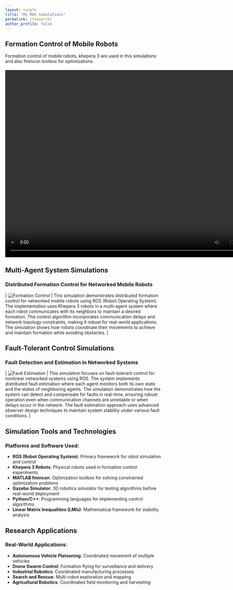 ```yaml
---
layout: single
title: "My ROS Simulations"
permalink: /research/
author_profile: false
---
```


## Formation Control of Mobile Robots

Formation control of mobile robots, khepera 3 are used in this simulations and also fmincon toolbox for optimizations.

<div style="text-align: center; margin: 20px 0;">
  <video width="800" height="600" controls>
    <source src="{{ site.baseurl }}/files/formation_control.mp4" type="video/mp4">
    Your browser does not support the video tag.
  </video>
</div>

## Multi-Agent System Simulations

### Distributed Formation Control for Networked Mobile Robots

| ![Formation Control](https://farshad-rahimi.github.io/FarshadRahimi/images/opt1.png) | This simulation demonstrates distributed formation control for networked mobile robots using ROS (Robot Operating System). The implementation uses Khepera 3 robots in a multi-agent system where each robot communicates with its neighbors to maintain a desired formation. The control algorithm incorporates communication delays and network topology constraints, making it robust for real-world applications. The simulation shows how robots coordinate their movements to achieve and maintain formation while avoiding obstacles. |

## Fault-Tolerant Control Simulations

### Fault Detection and Estimation in Networked Systems

| ![Fault Estimation](https://farshad-rahimi.github.io/FarshadRahimi/images/fault1.png) | This simulation focuses on fault-tolerant control for nonlinear networked systems using ROS. The system implements distributed fault estimation where each agent monitors both its own state and the states of neighboring agents. The simulation demonstrates how the system can detect and compensate for faults in real-time, ensuring robust operation even when communication channels are unreliable or when delays occur in the network. The fault estimation approach uses advanced observer design techniques to maintain system stability under various fault conditions. |

## Simulation Tools and Technologies

### Platforms and Software Used:

- **ROS (Robot Operating System)**: Primary framework for robot simulation and control
- **Khepera 3 Robots**: Physical robots used in formation control experiments
- **MATLAB fmincon**: Optimization toolbox for solving constrained optimization problems
- **Gazebo Simulator**: 3D robotics simulator for testing algorithms before real-world deployment
- **Python/C++**: Programming languages for implementing control algorithms
- **Linear Matrix Inequalities (LMIs)**: Mathematical framework for stability analysis

## Research Applications

### Real-World Applications:

- **Autonomous Vehicle Platooning**: Coordinated movement of multiple vehicles
- **Drone Swarm Control**: Formation flying for surveillance and delivery
- **Industrial Robotics**: Coordinated manufacturing processes
- **Search and Rescue**: Multi-robot exploration and mapping
- **Agricultural Robotics**: Coordinated field monitoring and harvesting 